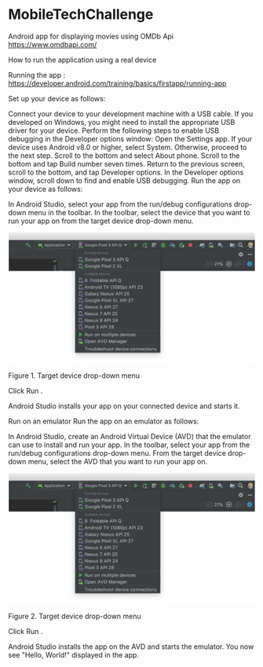 # MobileTechChallenge
Android app for displaying movies using OMDb Api https://www.omdbapi.com/


How to run the application using a real device


Running the app : https://developer.android.com/training/basics/firstapp/running-app

Set up your device as follows: 

Connect your device to your development machine with a USB cable. If you developed on Windows, you might need to install the appropriate USB driver for your device.
Perform the following steps to enable USB debugging in the Developer options window:
Open the Settings app.
If your device uses Android v8.0 or higher, select System. Otherwise, proceed to the next step.
Scroll to the bottom and select About phone.
Scroll to the bottom and tap Build number seven times.
Return to the previous screen, scroll to the bottom, and tap Developer options.
In the Developer options window, scroll down to find and enable USB debugging.
Run the app on your device as follows:

In Android Studio, select your app from the run/debug configurations drop-down menu in the toolbar.
In the toolbar, select the device that you want to run your app on from the target device drop-down menu.

![android_studio_device](screenshots/deploy_run_app.png)

Figure 1. Target device drop-down menu

Click Run .

Android Studio installs your app on your connected device and starts it.



Run on an emulator
Run the app on an emulator as follows:

In Android Studio, create an Android Virtual Device (AVD) that the emulator can use to install and run your app.
In the toolbar, select your app from the run/debug configurations drop-down menu.
From the target device drop-down menu, select the AVD that you want to run your app on.

![android_studio_device_emu](screenshots/deploy_run_app_emu.png)

Figure 2. Target device drop-down menu

Click Run .

Android Studio installs the app on the AVD and starts the emulator. You now see "Hello, World!" displayed in the app.
